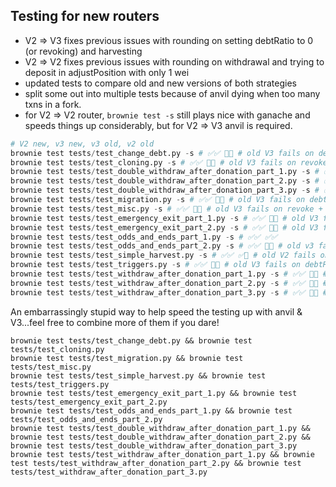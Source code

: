 ## Testing for new routers

- V2 => V3 fixes previous issues with rounding on setting debtRatio to 0 (or revoking) and harvesting
- V2 => V2 fixes previous issues with rounding on withdrawal and trying to deposit in adjustPosition with only 1 wei
- updated tests to compare old and new versions of both strategies
- split some out into multiple tests because of anvil dying when too many txns in a fork.
- for V2 => V2 router, `brownie test -s` still plays nice with ganache and speeds things up considerably, but for V2 => V3 anvil is required.

```python
# V2 new, v3 new, v3 old, v2 old
brownie test tests/test_change_debt.py -s # ✅✅ 🚫✅ # old V3 fails on debtRatio == 0 + harvest
brownie test tests/test_cloning.py -s # ✅✅ 🚫✅ # old V3 fails on revoke + harvest
brownie test tests/test_double_withdraw_after_donation_part_1.py -s # ✅✅ 🚫✅ # old V3 fails on debtRatio == 0 + harvest
brownie test tests/test_double_withdraw_after_donation_part_2.py -s # ✅✅ ✅✅
brownie test tests/test_double_withdraw_after_donation_part_3.py -s # ✅✅ 🚫✅ # old V3 fails on debtRatio == 0 + harvest
brownie test tests/test_migration.py -s # ✅✅ 🚫✅ # old V3 fails on debtRatio == 0 + harvest
brownie test tests/test_misc.py -s # ✅✅ 🚫✅ # old V3 fails on revoke + harvest
brownie test tests/test_emergency_exit_part_1.py -s # ✅✅ 🚫✅ # old V3 fails on revert: no shares to redeem
brownie test tests/test_emergency_exit_part_2.py -s # ✅✅ 🚫✅ # old V3 fails on emergency shutdown + harvest
brownie test tests/test_odds_and_ends_part_1.py -s # ✅✅ ✅✅
brownie test tests/test_odds_and_ends_part_2.py -s # ✅✅ 🚫✅ # old v3 fails on revert: cannot mint zero
brownie test tests/test_simple_harvest.py -s # ✅✅ ✅🚫 # old V2 fails on harvest eventually (1 wei issue in adjustPosition)
brownie test tests/test_triggers.py -s # ✅✅ 🚫✅ # old V3 fails on debtRatio == 0 + harvest
brownie test tests/test_withdraw_after_donation_part_1.py -s # ✅✅ 🚫✅ # old V3 fails on debtRatio == 0 + harvest
brownie test tests/test_withdraw_after_donation_part_2.py -s # ✅✅ 🚫✅ # old v3 fails on revert: cannot mint zero
brownie test tests/test_withdraw_after_donation_part_3.py -s # ✅✅ 🚫✅ # old V3 fails on debtRatio == 0 + harvest
```

An embarrassingly stupid way to help speed the testing up with anvil & V3...feel free to combine more of them if you dare!

```
brownie test tests/test_change_debt.py && brownie test tests/test_cloning.py
brownie test tests/test_migration.py && brownie test tests/test_misc.py
brownie test tests/test_simple_harvest.py && brownie test tests/test_triggers.py
brownie test tests/test_emergency_exit_part_1.py && brownie test tests/test_emergency_exit_part_2.py
brownie test tests/test_odds_and_ends_part_1.py && brownie test tests/test_odds_and_ends_part_2.py
brownie test tests/test_double_withdraw_after_donation_part_1.py && brownie test tests/test_double_withdraw_after_donation_part_2.py && brownie test tests/test_double_withdraw_after_donation_part_3.py
brownie test tests/test_withdraw_after_donation_part_1.py && brownie test tests/test_withdraw_after_donation_part_2.py && brownie test tests/test_withdraw_after_donation_part_3.py
```
